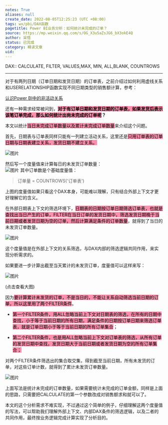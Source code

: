 ```yaml
---
notes: True
aliases: null
create_date: 2022-08-05T12:25:23 (UTC +08:00)
tags: wx/pbi/DAX函数
pagetitle: Power BI业务分析：如何统计未完成的订单？
source: https://mp.weixin.qq.com/s/OG_X3u5aZsJG6_bX3okE4Q
author: 采悟
status: 已完成
category: 精读文章
uid: 
---
```


DAX:: CALCULATE, FILTER, VALUES,MAX, MIN, ALL,BLANK, COUNTROWS

---

对于有两列日期（订单日期和发货日期）的订单表，之前介绍过如何利用虚线关系和USERELATIONSHIP函数实现不同日期类型的销售额计算，参考：

[认识Power BI中的非活动关系](http://mp.weixin.qq.com/s?__biz=MzA4MzQwMjY4MA==&mid=2484071870&idx=1&sn=f110592b92b23dd7d7515c4cc342c101&chksm=8e0c4769b97bce7f97489d4f34ca603a0e12af4c5acd90101205c670709ecf07f3ee95830a1d&scene=21#wechat_redirect)  

还有一种需求经常被问到，**<mark style="background: #FF5582A6;">对于有订单日期和发货日期的订单表，如果发货后表示该笔订单完成，那么如何统计出尙未完成的订单呢</mark>？**

本文以统计<mark style="background: #FF5582A6;">当日未完成订单数量以及累计未完成订单数量</mark>来介绍这个问题。

首先，日期表与订单表同样只能有一列建立活动关系，这里还是<mark style="background: #FF5582A6;">只用订单表的订单日期与日期表建立关系，发货日期不建立关系。</mark>

![图片](https://mmbiz.qpic.cn/mmbiz_png/aHEbZtANQJMszibhYafHKeqouuiaDexgU2PsWEuTAYia4RcgSiakEUlBr7s16nvBwB4iaXtz7FkVvMnU4235icpIJfPA/640?wx_fmt=png&wxfrom=5&wx_lazy=1&wx_co=1)

然后写一个度量值来计算每日的未发货订单数量：  
![图片](https://mmbiz.qpic.cn/mmbiz_png/aHEbZtANQJMszibhYafHKeqouuiaDexgU2Kiad7TAMmN5mVvSD5WfzSpsXouKQlvWRoaKXqsu1rA6qnfyXbYXYRqg/640?wx_fmt=png&wxfrom=5&wx_lazy=1&wx_co=1)
其中订单数是个基础度量值：  

> 订单量 \= COUNTROWS('订单表')

上图的度量值如果只看这个DAX本身，可能难以理解，只有结合外部上下文才更好理解它的含义。

在外部日期表上下文的筛选环境下，<mark style="background: #FF5582A6;">日期表的日期按订单日期筛选订单表，也就是查找出当日产生的订单，FILTER在当日订单的发货日期中，筛选发货日期晚于当前日期或者发货日期为空的订单，然后计算满足条件的订单数量</mark>，就得到了当日的未发货订单数量。

![图片](https://mmbiz.qpic.cn/mmbiz_png/aHEbZtANQJMszibhYafHKeqouuiaDexgU2fO6Anw6JZ06CZ93ao7FSo35xkuHjma0vopJ6QXaGiaDR20EY9XLd5pg/640?wx_fmt=png&wxfrom=5&wx_lazy=1&wx_co=1)

这个度量值是在外部上下文的关系筛选，与DAX内部的筛选逻辑共同作用，来实现分析需求的。  

如果要进一步计算出截至当天累计的未发货订单，度量值可以这样来写：

![图片](https://mmbiz.qpic.cn/mmbiz_png/aHEbZtANQJMszibhYafHKeqouuiaDexgU25v4kbhNpiagWQDWgNf6V9nBsOM8hGicwoIcHYFMbFNHxA1N8Biatia1ibtQ/640?wx_fmt=png&wxfrom=5&wx_lazy=1&wx_co=1)

(点击查看大图)  

因为<mark style="background: #FF5582A6;">要计算累计未发货的订单，不是当日的，不能让关系自动筛选当前日期的订单，所以这里用了两个FILTER条件</mark>。

-   <mark style="background: #FF5582A6;">第一个FILTER条件，用ALL忽略当前上下文对日期表的筛选，在所有的日期中查找，小于等于当前日期的所有日期，满足条件的日期按订单日期来筛选订单表，就是订单日期小于等于当前日期的所有订单集合</mark>；
    
-   <mark style="background: #FF5582A6;">第二个FILTER条件，也是用ALL忽略当前上下文对订单表的筛选，从所有订单的发货日期中查找，发货日期大于当前日期或者发货日期为空的所有订单集合；</mark>
    

对两个FILTER条件筛选出的集合取交集，得到截至当前日期，所有未发货的订单，对这些订单计数，就得到了累计未发货订单数量。

![图片](https://mmbiz.qpic.cn/mmbiz_png/aHEbZtANQJMszibhYafHKeqouuiaDexgU2UojaBKTRFuHHBPJOGoax5MfU0uxWk3Izh3EnMG0gv6E99y17KJnyjw/640?wx_fmt=png&wxfrom=5&wx_lazy=1&wx_co=1)

上面写法是统计未完成的订单数量，如果需要统计未完成的订单金额，同样是上面的思路，只需要把CALCULATE的第一个参数改成对销售额求和就可以了。

本文的这个分析需求不难实现，不过通过这个简单的例子，仔细理解这两个度量值的写法，可以帮助我们理解外部上下文、内部DAX条件的筛选逻辑，以及二者的共同作用，最终按业务逻辑完成计算实现了分析目的。
